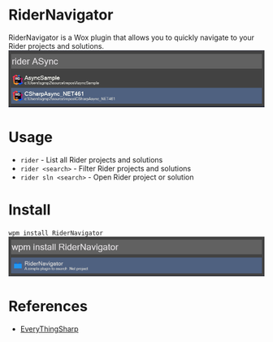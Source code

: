 # RiderNavigator
RiderNavigator is a Wox plugin that allows you to quickly navigate to your Rider projects and solutions.  
![2024-06-22_18h52_19.png](2024-06-22_18h52_19.png)

# Usage 
- `rider` - List all Rider projects and solutions
- `rider <search>` - Filter Rider projects and solutions
- `rider sln <search>` - Open Rider project or solution

# Install
`wpm install RiderNavigator`  
![2024-06-22_18h54_53.png](2024-06-22_18h54_53.png)

# References
- [EveryThingSharp](https://github.com/Riboe/EverythingSharp)